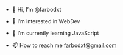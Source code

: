 - 👋 Hi, I’m @farbodxt
- 👀 I’m interested in WebDev
- 🌱 I’m currently learning JavaScript

- 📫 How to reach me 
farbodxt@gmail.com

<!---
farbodxt/farbodxt is a ✨ special ✨ repository because its `README.md` (this file) appears on your GitHub profile.
You can click the Preview link to take a look at your changes.
--->
